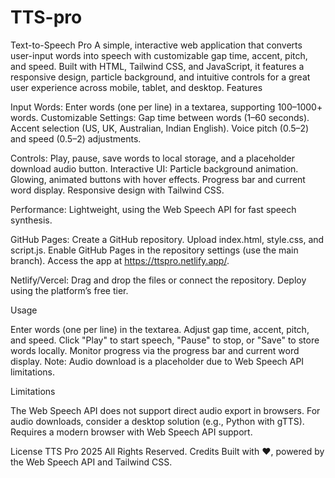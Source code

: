 # TTS-pro

Text-to-Speech Pro
A simple, interactive web application that converts user-input words into speech with customizable gap time, accent, pitch, and speed. Built with HTML, Tailwind CSS, and JavaScript, it features a responsive design, particle background, and intuitive controls for a great user experience across mobile, tablet, and desktop.
Features

Input Words: Enter words (one per line) in a textarea, supporting 100–1000+ words.
Customizable Settings:
Gap time between words (1–60 seconds).
Accent selection (US, UK, Australian, Indian English).
Voice pitch (0.5–2) and speed (0.5–2) adjustments.


Controls: Play, pause, save words to local storage, and a placeholder download audio button.
Interactive UI:
Particle background animation.
Glowing, animated buttons with hover effects.
Progress bar and current word display.
Responsive design with Tailwind CSS.


Performance: Lightweight, using the Web Speech API for fast speech synthesis.

GitHub Pages:
Create a GitHub repository.
Upload index.html, style.css, and script.js.
Enable GitHub Pages in the repository settings (use the main branch).
Access the app at https://ttspro.netlify.app/.


Netlify/Vercel:
Drag and drop the files or connect the repository.
Deploy using the platform’s free tier.



Usage

Enter words (one per line) in the textarea.
Adjust gap time, accent, pitch, and speed.
Click "Play" to start speech, "Pause" to stop, or "Save" to store words locally.
Monitor progress via the progress bar and current word display.
Note: Audio download is a placeholder due to Web Speech API limitations.

Limitations

The Web Speech API does not support direct audio export in browsers. For audio downloads, consider a desktop solution (e.g., Python with gTTS).
Requires a modern browser with Web Speech API support.

License
TTS Pro 2025 All Rights Reserved.
Credits
Built with ❤️, powered by the Web Speech API and Tailwind CSS.
